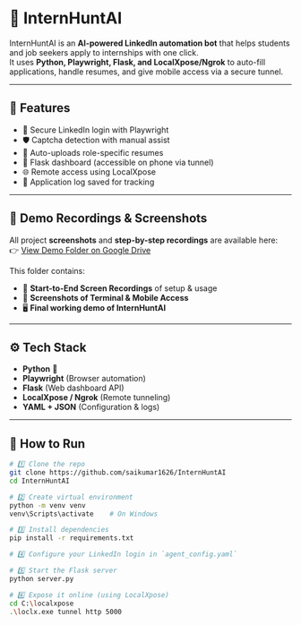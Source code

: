 # 🤖 InternHuntAI

InternHuntAI is an **AI-powered LinkedIn automation bot** that helps students and job seekers apply to internships with one click.  
It uses **Python, Playwright, Flask, and LocalXpose/Ngrok** to auto-fill applications, handle resumes, and give mobile access via a secure tunnel.

---

## 🎯 Features
- 🔐 Secure LinkedIn login with Playwright
- 🛡️ Captcha detection with manual assist
- 📄 Auto-uploads role-specific resumes
- 📱 Flask dashboard (accessible on phone via tunnel)
- 🌐 Remote access using LocalXpose
- 📝 Application log saved for tracking

---

## 📂 Demo Recordings & Screenshots
All project **screenshots** and **step-by-step recordings** are available here:  
👉 [View Demo Folder on Google Drive](https://drive.google.com/drive/folders/1uZz5E7LqTMuuY8eIvdLBIqcLQ8W4ld9c?usp=drive_link)

This folder contains:
- 🎥 **Start-to-End Screen Recordings** of setup & usage  
- 📸 **Screenshots of Terminal & Mobile Access**  
- 🖥️ **Final working demo of InternHuntAI**  

---

## ⚙️ Tech Stack
- **Python** 🐍
- **Playwright** (Browser automation)
- **Flask** (Web dashboard API)
- **LocalXpose / Ngrok** (Remote tunneling)
- **YAML + JSON** (Configuration & logs)

---

## 🚀 How to Run
```bash
# 1️⃣ Clone the repo
git clone https://github.com/saikumar1626/InternHuntAI
cd InternHuntAI

# 2️⃣ Create virtual environment
python -m venv venv
venv\Scripts\activate    # On Windows

# 3️⃣ Install dependencies
pip install -r requirements.txt

# 4️⃣ Configure your LinkedIn login in `agent_config.yaml`

# 5️⃣ Start the Flask server
python server.py

# 6️⃣ Expose it online (using LocalXpose)
cd C:\localxpose
.\loclx.exe tunnel http 5000
